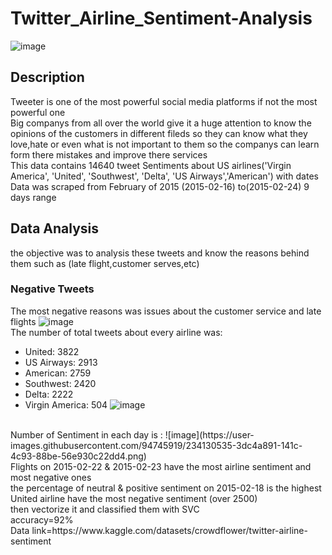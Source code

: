 # Twitter_Airline_Sentiment-Analysis
![image](https://user-images.githubusercontent.com/94745919/234124700-504283f1-e501-48da-ba0b-5a4b877f2a45.png)
## Description
Tweeter is one of the most powerful social media platforms if not the most powerful one
</br>
Big companys from all over the world give it a huge attention to know the opinions of the customers in different fileds so they can know what they love,hate or 
even what is not important to them so the companys can learn form there mistakes and improve there services 
</br>
This data contains 14640 tweet Sentiments about US airlines('Virgin America', 'United', 'Southwest', 'Delta', 'US Airways','American') with dates 
</br>
Data was scraped from February of 2015 (2015-02-16) to(2015-02-24) 9 days range
</br>
## Data Analysis
the objective was to analysis these tweets and know the reasons behind them such as (late flight,customer serves,etc)
</br>
### Negative Tweets
The most negative reasons was issues about the customer service and late flights 
![image](https://user-images.githubusercontent.com/94745919/234127521-69e5c18f-8241-451c-bf52-31816c9c5eb4.png)
</br>
The number of total tweets about every airline was:
</br>
* United:            3822
* US Airways:        2913
* American:          2759
* Southwest:         2420
* Delta:             2222
* Virgin America:     504
![image](https://user-images.githubusercontent.com/94745919/234128501-002de867-b0da-4bcd-baff-b326aeda1304.png)
</br>
Number of Sentiment in each day is : 
![image](https://user-images.githubusercontent.com/94745919/234130535-3dc4a891-141c-4c93-88be-56e930c22dd4.png)
</br>
Flights on 2015-02-22 & 2015-02-23 have the most airline sentiment and most negative ones
</br>
the percentage of neutral & positive sentiment on 2015-02-18 is the highest
</br>
United airline have the most negative sentiment (over 2500)
</br>
then vectorize it and classified  them with SVC 
</br>
accuracy=92%
</br>
Data link=https://www.kaggle.com/datasets/crowdflower/twitter-airline-sentiment
